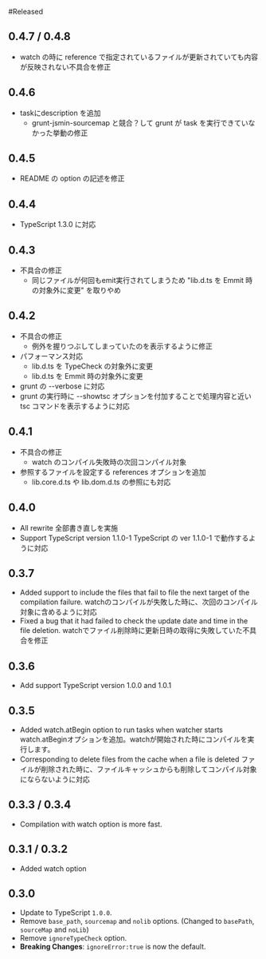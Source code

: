 #Released

## 0.4.7 / 0.4.8
* watch の時に reference で指定されているファイルが更新されていても内容が反映されない不具合を修正

## 0.4.6
* taskにdescription を追加
  * grunt-jsmin-sourcemap と競合？して grunt が task を実行できていなかった挙動の修正

## 0.4.5
* README の option の記述を修正

## 0.4.4
* TypeScript 1.3.0 に対応

## 0.4.3
* 不具合の修正
  * 同じファイルが何回もemit実行されてしまうため "lib.d.ts を Emmit 時の対象外に変更" を取りやめ

## 0.4.2
* 不具合の修正
  * 例外を握りつぶしてしまっていたのを表示するように修正
* パフォーマンス対応
  * lib.d.ts を TypeCheck の対象外に変更
  * lib.d.ts を Emmit 時の対象外に変更
* grunt の --verbose に対応
* grunt の実行時に --showtsc オプションを付加することで処理内容と近い tsc コマンドを表示するように対応

## 0.4.1
* 不具合の修正
  * watch のコンパイル失敗時の次回コンパイル対象
* 参照するファイルを設定する references オプションを追加
  * lib.core.d.ts や lib.dom.d.ts の参照にも対応


## 0.4.0
* All rewrite
  全部書き直しを実施
* Support TypeScript version 1.1.0-1
  TypeScript の ver 1.1.0-1 で動作するように対応

## 0.3.7
* Added support to include the files that fail to file the next target of the compilation failure.
  watchのコンパイルが失敗した時に、次回のコンパイル対象に含めるように対応
* Fixed a bug that it had failed to check the update date and time in the file deletion.
  watchでファイル削除時に更新日時の取得に失敗していた不具合を修正

## 0.3.6
* Add support TypeScript version 1.0.0 and 1.0.1

## 0.3.5
* Added watch.atBegin option to run tasks when watcher starts
  watch.atBeginオプションを追加。watchが開始された時にコンパイルを実行します。
* Corresponding to delete files from the cache when a file is deleted
  ファイルが削除された時に、ファイルキャッシュからも削除してコンパイル対象にならないように対応

## 0.3.3 / 0.3.4
* Compilation with watch option is more fast.

## 0.3.1 / 0.3.2
* Added watch option

## 0.3.0
* Update to TypeScript `1.0.0`.
* Remove `base_path`, `sourcemap` and `nolib` options. (Changed to `basePath`, `sourceMap` and `noLib`)
* Remove `ignoreTypeCheck` option.
* **Breaking Changes**: `ignoreError:true` is now the default.
